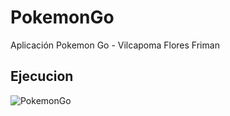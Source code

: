 # PokemonGo
Aplicación Pokemon Go - Vilcapoma Flores Friman

## Ejecucion
![PokemonGo](https://user-images.githubusercontent.com/54334317/86202571-32960580-bb28-11ea-970c-3997eeb430ff.png)

